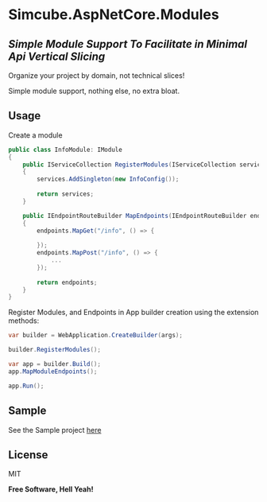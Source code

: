 # Simcube.AspNetCore.Modules
## _Simple Module Support To Facilitate in Minimal Api Vertical Slicing_

Organize your project by domain, not technical slices!

Simple module support, nothing else, no extra bloat.

## Usage
Create a module
```csharp
public class InfoModule: IModule
{
    public IServiceCollection RegisterModules(IServiceCollection services)
    {
        services.AddSingleton(new InfoConfig());
        
        return services;
    }

    public IEndpointRouteBuilder MapEndpoints(IEndpointRouteBuilder endpoints)
    {
        endpoints.MapGet("/info", () => {
            
        });
        endpoints.MapPost("/info", () => {
            ...
        });
        
        return endpoints;
    }
}
```
Register Modules, and Endpoints in App builder creation using the extension methods:
```csharp
var builder = WebApplication.CreateBuilder(args);

builder.RegisterModules();

var app = builder.Build();
app.MapModuleEndpoints();

app.Run();
```
## Sample
See the Sample project [here](https://github.com/SimCubeLtd/aspnetcore-modules/src/Simcube.AspNetCore.Modules.Sample)

## License

MIT

**Free Software, Hell Yeah!**